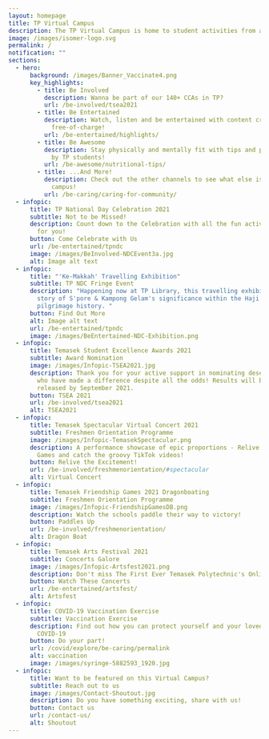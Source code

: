 ```yaml
---
layout: homepage
title: TP Virtual Campus
description: The TP Virtual Campus is home to student activities from all across TP!
image: /images/isomer-logo.svg
permalink: /
notification: ""
sections:
  - hero:
      background: /images/Banner_Vaccinate4.png
      key_highlights:
        - title: Be Involved
          description: Wanna be part of our 140+ CCAs in TP?
          url: /be-involved/tsea2021
        - title: Be Entertained
          description: Watch, listen and be entertained with content created by TP,
            free-of-charge!
          url: /be-entertained/highlights/
        - title: Be Awesome
          description: Stay physically and mentally fit with tips and programmes curated
            by TP students!
          url: /be-awesome/nutritional-tips/
        - title: ...And More!
          description: Check out the other channels to see what else is happening around
            campus!
          url: /be-caring/caring-for-community/
  - infopic:
      title: TP National Day Celebration 2021
      subtitle: Not to be Missed!
      description: Count down to the Celebration with all the fun activities lined up
        for you!
      button: Come Celebrate with Us
      url: /be-entertained/tpndc
      image: /images/BeInvolved-NDCEvent3a.jpg
      alt: Image alt text
  - infopic:
      title: "'Ke-Makkah' Travelling Exhibition"
      subtitle: TP NDC Fringe Event
      description: "Happening now at TP Library, this travelling exhibition tells the
        story of S'pore & Kampong Gelam's significance within the Haji
        pilgrimage history. "
      button: Find Out More
      alt: Image alt text
      url: /be-entertained/tpndc
      image: /images/BeEntertained-NDC-Exhibition.png
  - infopic:
      title: Temasek Student Excellence Awards 2021
      subtitle: Award Nomination
      image: /images/Infopic-TSEA2021.jpg
      description: Thank you for your active support in nominating deserving students
        who have made a difference despite all the odds! Results will be
        released by September 2021.
      button: TSEA 2021
      url: /be-involved/tsea2021
      alt: TSEA2021
  - infopic:
      title: Temasek Spectacular Virtual Concert 2021
      subtitle: Freshmen Orientation Programme
      image: /images/Infopic-TemasekSpectacular.png
      description: A performance showcase of epic proportions - Relive the Friendship
        Games and catch the groovy TikTok videos!
      button: Relive the Excitement!
      url: /be-involved/freshmenorientation/#spectacular
      alt: Virtual Concert
  - infopic:
      title: Temasek Friendship Games 2021 Dragonboating
      subtitle: Freshmen Orientation Programme
      image: /images/Infopic-FriendshipGamesDB.png
      description: Watch the schools paddle their way to victory!
      button: Paddles Up
      url: /be-involved/freshmenorientation/
      alt: Dragon Boat
  - infopic:
      title: Temasek Arts Festival 2021
      subtitle: Concerts Galore
      image: /images/Infopic-Artsfest2021.png
      description: Don't miss The First Ever Temasek Polytechnic's Online Arts Festival!
      button: Watch These Concerts
      url: /be-entertained/artsfest/
      alt: Artsfest
  - infopic:
      title: COVID-19 Vaccination Exercise
      subtitle: Vaccination Exercise
      description: Find out how you can protect yourself and your loved ones against
        COVID-19
      button: Do your part!
      url: /covid/explore/be-caring/permalink
      alt: vaccination
      image: /images/syringe-5882593_1920.jpg
  - infopic:
      title: Want to be featured on this Virtual Campus?
      subtitle: Reach out to us
      image: /images/Contact-Shoutout.jpg
      description: Do you have something exciting, share with us!
      button: Contact us
      url: /contact-us/
      alt: Shoutout
---
```


